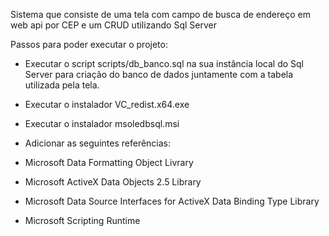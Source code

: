 Sistema que consiste de uma tela com campo de busca de endereço em web api por CEP e um CRUD utilizando Sql Server

Passos para poder executar o projeto:

- Executar o script scripts/db_banco.sql na sua instância local do Sql Server para criação do banco de dados juntamente com a tabela utilizada pela tela.
- Executar o instalador VC_redist.x64.exe
- Executar o instalador msoledbsql.msi
- Adicionar as seguintes referências:

- Microsoft Data Formatting Object Livrary
- Microsoft ActiveX Data Objects 2.5 Library
- Microsoft Data Source Interfaces for ActiveX Data Binding Type Library
- Microsoft Scripting Runtime

